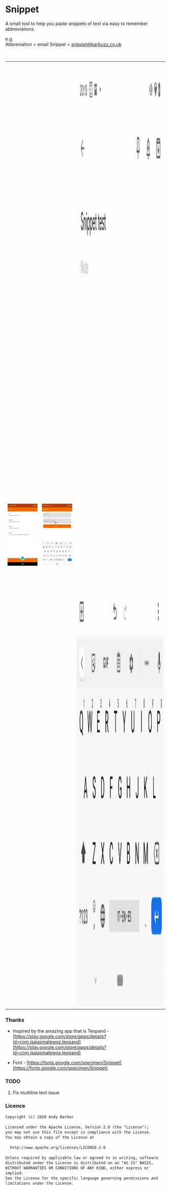 # Snippet

A small tool to help you paste snippets of text via easy to remember abbreviations.

e.g.  
Abbreviation = email
Snippet = snippet@barbuzz.co.uk

<br/>
<table border="0">
<tr>
<td>
<img src="https://github.com/andyb129/Snippet/blob/master/screenshots/snippet_screenshot_1.png" alt="Snippet Screen 1"/>
</td>
<td>
<img src="https://github.com/andyb129/Snippet/blob/master/screenshots/snippet_screenshot_2.png" alt="Snippet Screen 2"/>
</td>
<td>
<img src="https://github.com/andyb129/Snippet/blob/master/screenshots/snippet_demo.gif" width="1440" height="2960" alt="Snippet Demo"/>
</td>
</tr>
</table>

### Thanks

* Inspired by the amazing app that is Texpand - [https://play.google.com/store/apps/details?id=com.isaiasmatewos.texpand](https://play.google.com/store/apps/details?id=com.isaiasmatewos.texpand)

* Font - [https://fonts.google.com/specimen/Snippet](https://fonts.google.com/specimen/Snippet)

### TODO

1. Fix multiline text issue

### Licence
```
Copyright (c) 2020 Andy Barber

Licensed under the Apache License, Version 2.0 (the "License");
you may not use this file except in compliance with the License.
You may obtain a copy of the License at

  http://www.apache.org/licenses/LICENSE-2.0

Unless required by applicable law or agreed to in writing, software
distributed under the License is distributed on an "AS IS" BASIS,
WITHOUT WARRANTIES OR CONDITIONS OF ANY KIND, either express or implied.
See the License for the specific language governing permissions and
limitations under the License.
```
